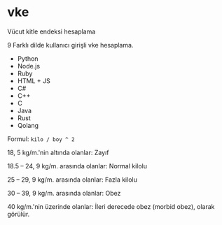 # vke
Vücut kitle endeksi hesaplama

9 Farklı dilde kullanıcı girişli vke hesaplama.

- Python
- Node.js
- Ruby
- HTML + JS
- C#
- C++
- C
- Java
- Rust
- Qolang

Formul: `kilo / boy ^ 2`

18, 5 kg/m.'nin altında olanlar: Zayıf

18.5 – 24, 9 kg/m. arasında olanlar: Normal kilolu

25 – 29, 9 kg/m. arasında olanlar: Fazla kilolu

30 – 39, 9 kg/m. arasında olanlar: Obez

40 kg/m.'nin üzerinde olanlar: İleri derecede obez (morbid obez), olarak görülür.
